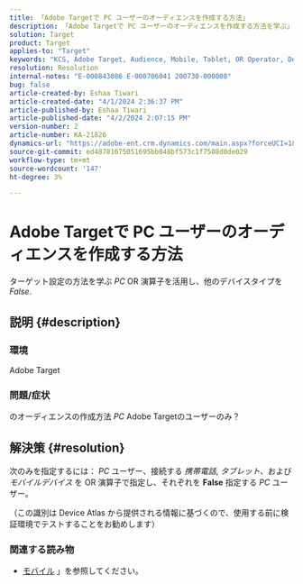 ```yaml
---
title: 「Adobe Targetで PC ユーザーのオーディエンスを作成する方法」
description: 「Adobe Targetで PC ユーザーのオーディエンスを作成する方法を学ぶ」
solution: Target
product: Target
applies-to: "Target"
keywords: "KCS, Adobe Target, Audience, Mobile, Tablet, OR Operator, Device Atlas, Environment, How-To"
resolution: Resolution
internal-notes: "E-000843086 E-000706041 200730-000008"
bug: false
article-created-by: Eshaa Tiwari
article-created-date: "4/1/2024 2:36:37 PM"
article-published-by: Eshaa Tiwari
article-published-date: "4/2/2024 2:07:15 PM"
version-number: 2
article-number: KA-21826
dynamics-url: "https://adobe-ent.crm.dynamics.com/main.aspx?forceUCI=1&pagetype=entityrecord&etn=knowledgearticle&id=fc1d1a3b-35f0-ee11-904c-6045bd006268"
source-git-commit: ed48781675051695bb848bf573c1f7508d0de029
workflow-type: tm+mt
source-wordcount: '147'
ht-degree: 3%

---
```


# Adobe Targetで PC ユーザーのオーディエンスを作成する方法


ターゲット設定の方法を学ぶ *PC* OR 演算子を活用し、他のデバイスタイプを *False*.

## 説明 {#description}


### 環境

Adobe Target

### 問題/症状

のオーディエンスの作成方法 *PC* Adobe Targetのユーザーのみ？


## 解決策 {#resolution}


次のみを指定するには： *PC* ユーザー、接続する *携帯電話*, *タブレット*、および *モバイルデバイス* を OR 演算子で指定し、それぞれを <b>False</b> 指定する *PC* ユーザー。

（この識別は Device Atlas から提供される情報に基づくので、使用する前に検証環境でテストすることをお勧めします）



### <b>関連する読み物</b>

- [モバイル](https://experienceleague.adobe.com/en/docs/target/using/audiences/create-audiences/categories-audiences/mobile#) 」を参照してください。





